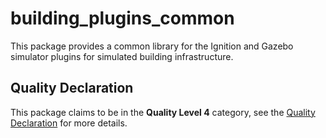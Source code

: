 # building\_plugins\_common

This package provides a common library for the Ignition and Gazebo simulator plugins for simulated building infrastructure.

## Quality Declaration

This package claims to be in the **Quality Level 4** category, see the [Quality Declaration](./QUALITY_DECLARATION.md) for more details.
